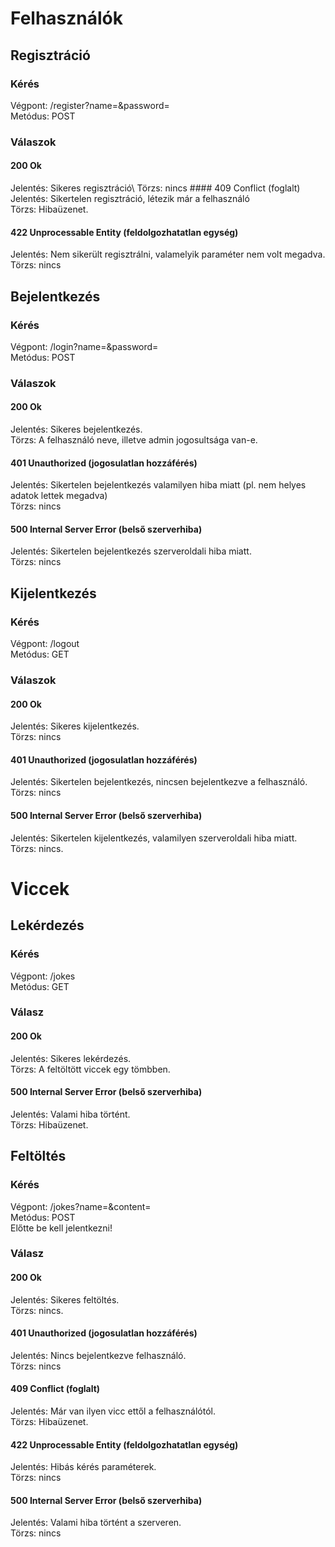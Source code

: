 # Felhasználók
## Regisztráció
### Kérés
Végpont: /register?name=&password=\
Metódus: POST
### Válaszok
#### 200 Ok
Jelentés: Sikeres regisztráció\ Törzs: nincs #### 409 Conflict (foglalt)
Jelentés: Sikertelen regisztráció, létezik már a felhasználó\
Törzs: Hibaüzenet.
#### 422 Unprocessable Entity (feldolgozhatatlan egység)
Jelentés: Nem sikerült regisztrálni, valamelyik paraméter nem volt megadva.\
Törzs: nincs
## Bejelentkezés
### Kérés
Végpont: /login?name=&password=\
Metódus: POST
### Válaszok
#### 200 Ok
Jelentés: Sikeres bejelentkezés.\
Törzs: A felhasználó neve, illetve admin jogosultsága van-e.
#### 401 Unauthorized (jogosulatlan hozzáférés)
Jelentés: Sikertelen bejelentkezés valamilyen hiba miatt 
(pl. nem helyes adatok lettek megadva)\
Törzs: nincs
#### 500 Internal Server Error (belső szerverhiba)
Jelentés: Sikertelen bejelentkezés szerveroldali hiba miatt.\
Törzs: nincs
## Kijelentkezés
### Kérés
Végpont: /logout\
Metódus: GET
### Válaszok
#### 200 Ok
Jelentés: Sikeres kijelentkezés.\
Törzs: nincs
#### 401 Unauthorized (jogosulatlan hozzáférés)
Jelentés: Sikertelen bejelentkezés, nincsen bejelentkezve a felhasználó.\
Törzs: nincs
#### 500 Internal Server Error (belső szerverhiba)
Jelentés: Sikertelen kijelentkezés, valamilyen szerveroldali hiba miatt.\
Törzs: nincs.
# Viccek
## Lekérdezés
### Kérés
Végpont: /jokes\
Metódus: GET
### Válasz
#### 200 Ok
Jelentés: Sikeres lekérdezés.\
Törzs: A feltöltött viccek egy tömbben.
#### 500 Internal Server Error (belső szerverhiba)
Jelentés: Valami hiba történt.\
Törzs: Hibaüzenet.
## Feltöltés
### Kérés
Végpont: /jokes?name=&content=\
Metódus: POST\
Előtte be kell jelentkezni!
### Válasz
#### 200 Ok
Jelentés: Sikeres feltöltés.\
Törzs: nincs.
#### 401 Unauthorized (jogosulatlan hozzáférés)
Jelentés: Nincs bejelentkezve felhasználó.\
Törzs: nincs
#### 409 Conflict (foglalt)
Jelentés: Már van ilyen vicc ettől a felhasználótól.\
Törzs: Hibaüzenet.
#### 422 Unprocessable Entity (feldolgozhatatlan egység)
Jelentés: Hibás kérés paraméterek.\
Törzs: nincs
#### 500 Internal Server Error (belső szerverhiba)
Jelentés: Valami hiba történt a szerveren.\
Törzs: nincs
